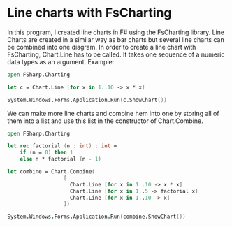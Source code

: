 # Line charts with FsCharting

In this program, I created line charts in F# using the FsCharting library. Line Charts are created in a similar way as bar charts 
but several line charts can be combined into one diagram. In order to create a line chart with FsCharting, Chart.Line
has to be called. It takes one sequence of a numeric data types as an argument. 
Example:

```fsharp
open FSharp.Charting

let c = Chart.Line [for x in 1..10 -> x * x]

System.Windows.Forms.Application.Run(c.ShowChart())
```

We can make more line charts and combine hem into one by storing all of them into a list and use this list in the constructor
of Chart.Combine.

```fsharp
open FSharp.Charting

let rec factorial (n : int) : int =
    if (n = 0) then 1
    else n * factorial (n - 1)

let combine = Chart.Combine(
                  [
                    Chart.Line [for x in 1..10 -> x * x]
                    Chart.Line [for x in 1..5 -> factorial x]
                    Chart.Line [for x in 1..10 -> x]
                  ])

System.Windows.Forms.Application.Run(combine.ShowChart())
```
